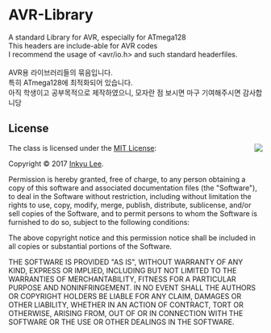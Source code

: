 # AVR-Library
A standard Library for AVR, especially for ATmega128 <br>
This headers are include-able for AVR codes <br>
I recommend the usage of <avr/io.h> and such standard headerfiles. <br>
<br>
AVR용 라이브러리들의 묶음입니다. <br>
특히 ATmega128에 최적화되어 있습니다. <br>
아직 학생이고 공부목적으로 제작하였으니, 모자란 점 보시면 마구 기여해주시면 감사합니당 <br>


## License

<img align="right" src="http://opensource.org/trademarks/opensource/OSI-Approved-License-100x137.png">

The class is licensed under the [MIT License](http://opensource.org/licenses/MIT):

Copyright &copy; 2017 [Inkyu Lee](http://www.github.com/LeeInkyu).

Permission is hereby granted, free of charge, to any person obtaining a copy of this software and associated documentation files (the "Software"), to deal in the Software without restriction, including without limitation the rights to use, copy, modify, merge, publish, distribute, sublicense, and/or sell copies of the Software, and to permit persons to whom the Software is furnished to do so, subject to the following conditions:

The above copyright notice and this permission notice shall be included in all copies or substantial portions of the Software.

THE SOFTWARE IS PROVIDED "AS IS", WITHOUT WARRANTY OF ANY KIND, EXPRESS OR IMPLIED, INCLUDING BUT NOT LIMITED TO THE WARRANTIES OF MERCHANTABILITY, FITNESS FOR A PARTICULAR PURPOSE AND NONINFRINGEMENT. IN NO EVENT SHALL THE AUTHORS OR COPYRIGHT HOLDERS BE LIABLE FOR ANY CLAIM, DAMAGES OR OTHER LIABILITY, WHETHER IN AN ACTION OF CONTRACT, TORT OR OTHERWISE, ARISING FROM, OUT OF OR IN CONNECTION WITH THE SOFTWARE OR THE USE OR OTHER DEALINGS IN THE SOFTWARE.

